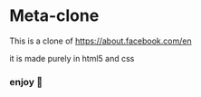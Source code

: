 # Meta-clone
This is a clone of https://about.facebook.com/en  

it is made purely in html5 and css

### enjoy 🎉
